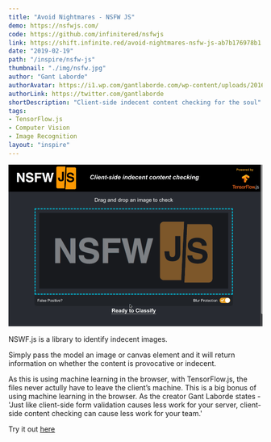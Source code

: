 ```yaml
---
title: "Avoid Nightmares - NSFW JS"
demo: https://nsfwjs.com/
code: https://github.com/infinitered/nsfwjs
link: https://shift.infinite.red/avoid-nightmares-nsfw-js-ab7b176978b1
date: "2019-02-19"
path: "/inspire/nsfw-js"
thumbnail: "./img/nsfw.jpg"
author: "Gant Laborde"
authorAvatar: https://i1.wp.com/gantlaborde.com/wp-content/uploads/2016/09/gantspeaks.jpg
authorLink: https://twitter.com/gantlaborde
shortDescription: "Client-side indecent content checking for the soul"
tags:
- TensorFlow.js
- Computer Vision
- Image Recognition
layout: "inspire"
---
```


![bear detection](./img/nsfw.gif)

NSWF.js is a library to identify indecent images.

Simply pass the model an image or canvas element and it will return
information on whether the content is provocative or indecent.

As this is using machine learning in the browser, with TensorFlow.js, the
files never actully have to leave the client’s machine. This is a big bonus of using
machine learning in the browser. As the creator Gant Laborde states - 'Just like
client-side form validation causes less work for your server,
client-side content checking can cause less work for your team.'

Try it out [here](https://nsfwjs.com/)